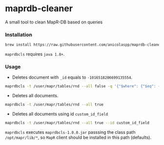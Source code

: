# maprdb-cleaner
A small tool to clean MapR-DB based on queries


### Installation

```bash
brew install https://raw.githubusercontent.com/anicolaspp/maprdb-cleaner/master/maprdb-cleaner.rb
```

`maprdbcls` requires `java 1.8+`.


### Usage

- Deletes document with `_id` equals to `-1016518206699135554`.

```bash
maprdbcls -t /user/mapr/tables/rnd --all false -q '{"$where": {"$eq": {"_id": "-1016518206699135554"}}}'
```

- Deletes all documents.

```bash
maprdbcls -t /user/mapr/tables/rnd --all true
```

- Deletes all documents using id `custom_id_field`

```bash
maprdbcls -t /user/mapr/tables/rnd --all true --id custom_id_field 
```
 
`maprdbcls` executes `maprdbcls-1.0.0.jar` passsing the class path `/opt/mapr/lib/*`, so `MapR` client should 
be installed in this path (defaults). 
